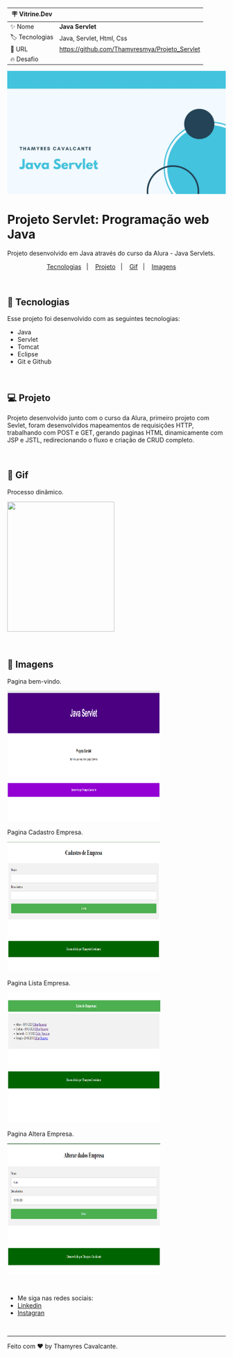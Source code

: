 | :placard: Vitrine.Dev |     |
| -------------  | --- |
| :sparkles: Nome        | **Java Servlet**
| :label: Tecnologias | Java, Servlet, Html, Css
| :rocket: URL         | https://github.com/Thamyresmya/Projeto_Servlet
| :fire: Desafio     | 

![](Inf/capa.jpg)


# Projeto Servlet: Programação web Java

Projeto desenvolvido em Java através do curso da Alura - Java Servlets.


<p align="center">
  <a href="#-Tecnologias">Tecnologias</a>&nbsp;&nbsp;&nbsp;|&nbsp;&nbsp;&nbsp;  
  <a href="#-Projeto">Projeto</a>&nbsp;&nbsp;&nbsp;|&nbsp;&nbsp;&nbsp;  
  <a href="#-Gif">Gif</a>&nbsp;&nbsp;&nbsp;|&nbsp;&nbsp;&nbsp; 
  <a href="#-Imagens">Imagens</a>&nbsp;&nbsp;&nbsp;&nbsp;&nbsp;&nbsp;
</p>

<br>


## 🚀 Tecnologias

Esse projeto foi desenvolvido com as seguintes tecnologias:

- Java
- Servlet
- Tomcat
- Eclipse
- Git e Github

<br>

## 💻 Projeto

Projeto desenvolvido junto com o curso da Alura, primeiro projeto com Sevlet, foram desenvolvidos mapeamentos de requisições HTTP, trabalhando com POST e GET, gerando paginas HTML dinamicamente com JSP e JSTL, redirecionando o fluxo e criação de CRUD completo. 

<br>

## 📸 Gif
Processo dinâmico.

<img width="70%" height="300" src="Inf/Servlet1.gif"></img>


<br>

## 📸 Imagens
Pagina bem-vindo.

<img width="70%" height="300" src="Inf/1.png"></img>

Pagina Cadastro Empresa.

<img width="70%" height="300" src="Inf/2.png"></img>

Pagina Lista Empresa.

<img width="70%" height="300" src="Inf/3.png"></img>

Pagina Altera Empresa.

<img width="70%" height="300" src="Inf/4.png"></img>


<br>

- Me siga nas redes sociais:
- [Linkedin](https://www.linkedin.com/in/thamyrescavalcante/)
- [Instagran](https://www.instagram.com/thamyres__cavalcante/)

<br>

---

Feito com ♥ by Thamyres Cavalcante.
